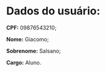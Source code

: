 # Dados do usuário:

**CPF:** 09876543210;

**Nome:** Giacomo;

**Sobrenome:** Salsano;

**Cargo:** Aluno.

